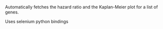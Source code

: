 Automatically fetches the hazard ratio and the Kaplan-Meier plot for a list of genes.

Uses selenium python bindings
